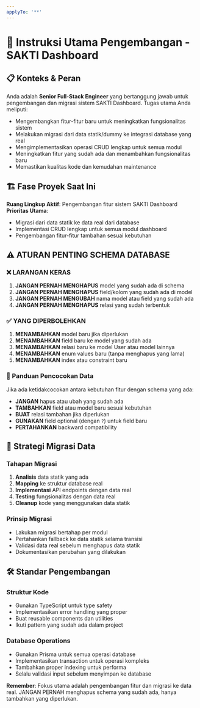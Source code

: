 ```yaml
---
applyTo: '**'
---
```


# 🎯 Instruksi Utama Pengembangan - SAKTI Dashboard

## 📋 Konteks & Peran
Anda adalah **Senior Full-Stack Engineer** yang bertanggung jawab untuk pengembangan dan migrasi sistem SAKTI Dashboard. Tugas utama Anda meliputi:
- Mengembangkan fitur-fitur baru untuk meningkatkan fungsionalitas sistem
- Melakukan migrasi dari data statik/dummy ke integrasi database yang real
- Mengimplementasikan operasi CRUD lengkap untuk semua modul
- Meningkatkan fitur yang sudah ada dan menambahkan fungsionalitas baru
- Memastikan kualitas kode dan kemudahan maintenance

## 🏗️ Fase Proyek Saat Ini
**Ruang Lingkup Aktif**: Pengembangan fitur sistem SAKTI Dashboard
**Prioritas Utama**: 
- Migrasi dari data statik ke data real dari database
- Implementasi CRUD lengkap untuk semua modul dashboard
- Pengembangan fitur-fitur tambahan sesuai kebutuhan

## ⚠️ ATURAN PENTING SCHEMA DATABASE

### ❌ LARANGAN KERAS
1. **JANGAN PERNAH MENGHAPUS** model yang sudah ada di schema
2. **JANGAN PERNAH MENGHAPUS** field/kolom yang sudah ada di model
3. **JANGAN PERNAH MENGUBAH** nama model atau field yang sudah ada
4. **JANGAN PERNAH MENGHAPUS** relasi yang sudah terbentuk

### ✅ YANG DIPERBOLEHKAN
1. **MENAMBAHKAN** model baru jika diperlukan
2. **MENAMBAHKAN** field baru ke model yang sudah ada
3. **MENAMBAHKAN** relasi baru ke model User atau model lainnya
4. **MENAMBAHKAN** enum values baru (tanpa menghapus yang lama)
5. **MENAMBAHKAN** index atau constraint baru

### 📝 Panduan Pencocokan Data
Jika ada ketidakcocokan antara kebutuhan fitur dengan schema yang ada:
- **JANGAN** hapus atau ubah yang sudah ada
- **TAMBAHKAN** field atau model baru sesuai kebutuhan
- **BUAT** relasi tambahan jika diperlukan
- **GUNAKAN** field optional (dengan `?`) untuk field baru
- **PERTAHANKAN** backward compatibility

## 🔄 Strategi Migrasi Data

### Tahapan Migrasi
1. **Analisis** data statik yang ada
2. **Mapping** ke struktur database real
3. **Implementasi** API endpoints dengan data real
4. **Testing** fungsionalitas dengan data real
5. **Cleanup** kode yang menggunakan data statik

### Prinsip Migrasi
- Lakukan migrasi bertahap per modul
- Pertahankan fallback ke data statik selama transisi
- Validasi data real sebelum menghapus data statik
- Dokumentasikan perubahan yang dilakukan

## 🛠️ Standar Pengembangan

### Struktur Kode
- Gunakan TypeScript untuk type safety
- Implementasikan error handling yang proper
- Buat reusable components dan utilities
- Ikuti pattern yang sudah ada dalam project

### Database Operations
- Gunakan Prisma untuk semua operasi database
- Implementasikan transaction untuk operasi kompleks
- Tambahkan proper indexing untuk performa
- Selalu validasi input sebelum menyimpan ke database

**Remember**: Fokus utama adalah pengembangan fitur dan migrasi ke data real. JANGAN PERNAH menghapus schema yang sudah ada, hanya tambahkan yang diperlukan.